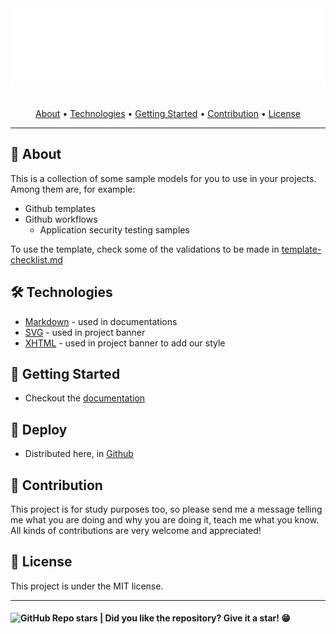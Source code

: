 <section align="center">

  <img src="docs/assets/images/banner.svg" title="Project banner" alt="Project banner" />

  <br>
  <br>

  <!-- badges -->

  <p>
    <a href="#about">About</a> •
    <a href="#technologies">Technologies</a> •
    <a href="#getting-started">Getting Started</a> •
    <a href="#contribution">Contribution</a> •
    <a href="#license">License</a>
  </p>
</section>

---


<h2 id="about">💬 About</h2>

This is a collection of some sample models for you to use in your projects. Among them are, for example:

* Github templates
* Github workflows
  * Application security testing samples

To use the template, check some of the validations to be made in [template-checklist.md](docs/template-checklist.md)


<h2 id="technologies"> 🛠️ Technologies</h2>

* [Markdown](https://www.markdownguide.org/) - used in documentations
* [SVG](https://developer.mozilla.org/en-US/docs/Web/SVG) - used in project banner
* [XHTML](https://www.w3docs.com/learn-html/xhtml-extensible-hypertext-markup-language.html) - used in project banner to add our style


<h2 id="getting-started"> 🚶 Getting Started</h2>

* Checkout the [documentation](docs/getting-started.md)

<h2>🚀 Deploy</h2>

* Distributed here, in [Github](https://github.com/andersonbosa/dothub)


<h2 id="contribution">🤝 Contribution</h2>

<p>
  This project is for study purposes too, so please send me a message telling me what you are doing and why you are doing it, teach me what you know. All kinds of contributions are very welcome and appreciated!
</p>



<h2 id="license"> 📝 License</h2>

This project is under the MIT license.

---

<h4>  
  <img alt="GitHub Repo stars" src="https://img.shields.io/github/stars/andersonbosa/dothub?style=social">
  | Did you like the repository? Give it a star! 😁
</h4>


<!-- Links -->